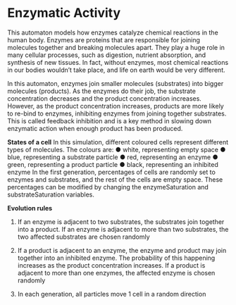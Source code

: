 # Enzymatic Activity
This automaton models how enzymes catalyze chemical reactions in the human body. Enzymes are proteins that are responsible for joining molecules together and breaking molecules apart. They play a huge role in many cellular processes, such as digestion, nutrient absorption, and synthesis of new tissues. In fact, without enzymes, most chemical reactions in our bodies wouldn’t take place, and life on earth would be very different.

In this automaton, enzymes join smaller molecules (substrates) into bigger molecules (products). As the enzymes do their job, the substrate concentration decreases and the product concentration increases. However, as the product concentration increases, products are more likely to re-bind to enzymes, inhibiting enzymes from joining together substrates. This is called feedback inhibition and is a key method in slowing down enzymatic action when enough product has been produced.

<strong>States of a cell</strong>
In this simulation, different coloured cells represent different types of molecules. The colours are:
● white, representing empty space
● blue, representing a substrate particle
● red, representing an enzyme
● green, representing a product particle
● black, representing an inhibited enzyme
In the first generation, percentages of cells are randomly set to enzymes and substrates, and the rest of the cells are empty space. These percentages can be modified by changing the enzymeSaturation and substrateSaturation variables.

<strong>Evolution rules</strong>
1. If an enzyme is adjacent to two substrates, the substrates join together into a product. If an enzyme is adjacent to more than two substrates, the two affected substrates are chosen randomly

2. If a product is adjacent to an enzyme, the enzyme and product may join together into an inhibited enzyme. The probability of this happening increases as the product concentration increases. If a product is adjacent to more than one enzymes, the affected enzyme is chosen randomly

3. In each generation, all particles move 1 cell in a random direction
